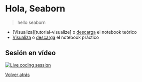 # Hola, Seaborn

> hello seaborn

- [Visualiza][tutorial-visualize] o [descarga][tutorial-download] el notebook teórico
- [Visualiza][exercise-visualize] o [descarga][exercise-download] el notebook práctico

## Sesión en vídeo

[![Live coding session][youtube-image]][youtube-video]

[Volver atrás](../.)

<!-- LINKS -->

[tutorial-visulize]:hello-seaborn.html
[tutorial-download]:hello-seaborn.ipynb
[exercise-visualize]:exercise-hello-seaborn.html
[exercise-download]:exercise-hello-seaborn.ipynb
[youtube-image]:http://img.youtube.com/vi/eYhVAMI1mmQ/0.jpg
[youtube-video]:https://youtu.be/eYhVAMI1mmQ?t=3700
